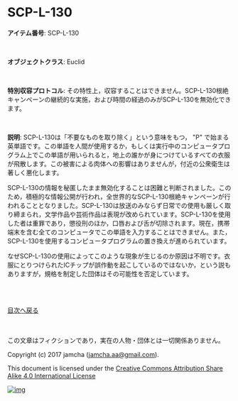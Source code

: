 # SCP-L-130

**アイテム番号**: SCP-L-130  

<br>  

**オブジェクトクラス**: Euclid  

<br>  

**特別収容プロトコル**: その特性上，収容することはできません。SCP-L-130根絶キャンペーンの継続的な実施，および時間の経過のみがSCP-L-130を無効化できます。  

<br>  

**説明**: SCP-L-130は「不要なものを取り除く」という意味をもつ， "P" で始まる英単語です。この単語を人間が使用するか，もしくは実行中のコンピュータプログラム上でこの単語が用いられると，地上の誰かが身につけているすべての衣服が飛散します。この被害による肉体への影響はありませんが，付近の公衆衛生は著しく悪化します。  

SCP-L-130の情報を秘匿したまま無効化することは困難と判断されました。このため，積極的な情報公開が行われ，全世界的なSCP-L-130根絶キャンペーンが行われることとなりました。SCP-L-130は放送のみならず日常での使用も厳しく取り締まられ，文学作品や芸術作品は表現が改められています。SCP-L-130を使用した者は重罪であり，懲役刑のほか，口唇および舌が切除されます。現在，携帯端末を含む全てのコンピュータでこの単語を入力することはできません。また，SCP-L-130を使用するコンピュータプログラムの置き換えが進められています。  

なぜSCP-L-130の使用によってこのような現象が生じるのか原因は不明です。衣服にとりつけられたICチップが誤作動を起こしているのではないか，という説もありますが，規格を制定した団体はその可能性を否定しています。  

<br>  
<br>  

[目次へ戻る](https://github.com/jamcha-aa/SCP/blob/master/README.md)  

<br>  
<br>  
この文章はフィクションであり，実在の人物・団体とは一切関係ありません。  

Copyright (c) 2017 jamcha (jamcha.aa@gmail.com).  

This document is licensed under the [Creative Commons Attribution Share Alike 4.0 International License](http://creativecommons.org/licenses/by-sa/4.0/deed)  

[![img](http://i.creativecommons.org/l/by-sa/3.0/80x15.png)](http://creativecommons.org/licenses/by-sa/4.0/deed)
